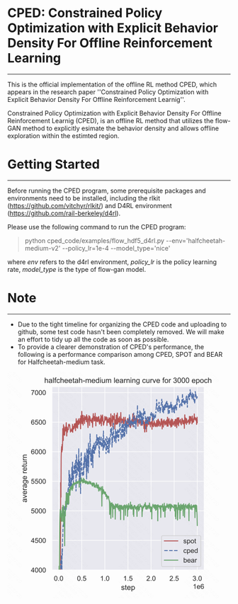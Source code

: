 # CPED: Constrained Policy Optimization with Explicit Behavior Density For Offline Reinforcement Learning 
_________________

This is the official implementation of the offline RL method CPED, which appears in the research paper ''Constrained Policy Optimization with Explicit Behavior Density For Offline Reinforcement Learnig''.

Constrained Policy Optimization with Explicit Behavior Density For Offline Reinforcement Learnig (CPED), is an  offline RL method that utilizes the flow-GAN method to explicitly esimate the behavior density and allows offline exploration within the estimted region.


# Getting Started
_________________
Before running the CPED program, some prerequisite packages and environments need to be installed, including the rlkit (https://github.com/vitchyr/rlkit/) and D4RL environment (https://github.com/rail-berkeley/d4rl).


Please use the following command to run the CPED program:

> python cped\_code/examples/flow\_hdf5\_d4rl.py --env='halfcheetah-medium-v2' --policy\_lr=1e-4 --model\_type='nice' 

where *env* refers to the d4rl environment, *policy_lr* is the policy learning rate, *model_type* is the type of flow-gan model.

# Note
---------
* Due to the tight timeline for organizing the CPED code and uploading to github, some test code hasn't been completely removed. We will make an effort to tidy up all the code as soon as possible.
* To provide a clearer demonstration of CPED's performance, the following is a performance comparison among CPED, SPOT and BEAR for Halfcheetah-medium task. 

![Performance Comparison](https://github.com/rl-study-group/rl_study_cped/blob/main/figures/compare.png)





